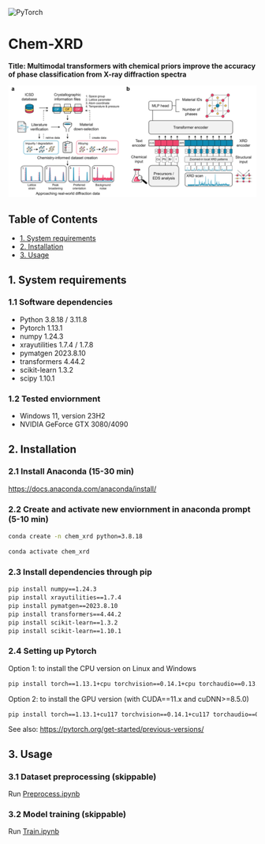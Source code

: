 ![PyTorch](https://img.shields.io/badge/PyTorch-%23EE4C2C.svg?style=for-the-badge&logo=PyTorch&logoColor=white)

# Chem-XRD

**Title: Multimodal transformers with chemical priors improve the accuracy of phase classification from X-ray diffraction spectra**

![alt text](https://github.com/PV-Lab/chem-xrd/blob/main/figure/Schematic.png?raw=true)

## Table of Contents

- [1. System requirements](#1.-system-requirements)
- [2. Installation](#2.-installation)
- [3. Usage](#3.-usage)

## 1. System requirements

### 1.1 Software dependencies
- Python	3.8.18 / 3.11.8
- Pytorch 1.13.1
- numpy	1.24.3
- xrayutilities	1.7.4 / 1.7.8
- pymatgen	2023.8.10
- transformers 4.44.2
- scikit-learn 1.3.2
- scipy 1.10.1

### 1.2 Tested enviornment
- Windows 11, version 23H2
- NVIDIA GeForce GTX 3080/4090

## 2. Installation

### 2.1 Install Anaconda (15-30 min)
https://docs.anaconda.com/anaconda/install/

### 2.2 Create and activate new enviornment in anaconda prompt (5-10 min)
```bash
conda create -n chem_xrd python=3.8.18
```
```bash
conda activate chem_xrd
```
### 2.3 Install dependencies through pip
```bash
pip install numpy==1.24.3
pip install xrayutilities==1.7.4
pip install pymatgen==2023.8.10
pip install transformers==4.44.2
pip install scikit-learn==1.3.2
pip install scikit-learn==1.10.1
```

### 2.4 Setting up Pytorch
Option 1: to install the CPU version on Linux and Windows
```bash
pip install torch==1.13.1+cpu torchvision==0.14.1+cpu torchaudio==0.13.1 --extra-index-url https://download.pytorch.org/whl/cpu
```
Option 2: to install the GPU version (with CUDA==11.x and cuDNN>=8.5.0)
```bash
pip install torch==1.13.1+cu117 torchvision==0.14.1+cu117 torchaudio==0.13.1 --extra-index-url https://download.pytorch.org/whl/cu117
```
See also: https://pytorch.org/get-started/previous-versions/

## 3. Usage

### 3.1 Dataset preprocessing (skippable)
Run [Preprocess.ipynb](Preprocess.ipynb)

### 3.2 Model training (skippable)
Run [Train.ipynb](Train.ipynb)